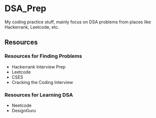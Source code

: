# DSA_Prep

My coding practice stuff, mainly focus on DSA problems from places like Hackerrank, Leetcode, etc.

## Resources

### Resources for Finding Problems

- Hackerrank Interview Prep
- Leetcode
- CSES
- Cracking the Coding Interview

### Resources for Learning DSA

- Neetcode
- DesignGuru
